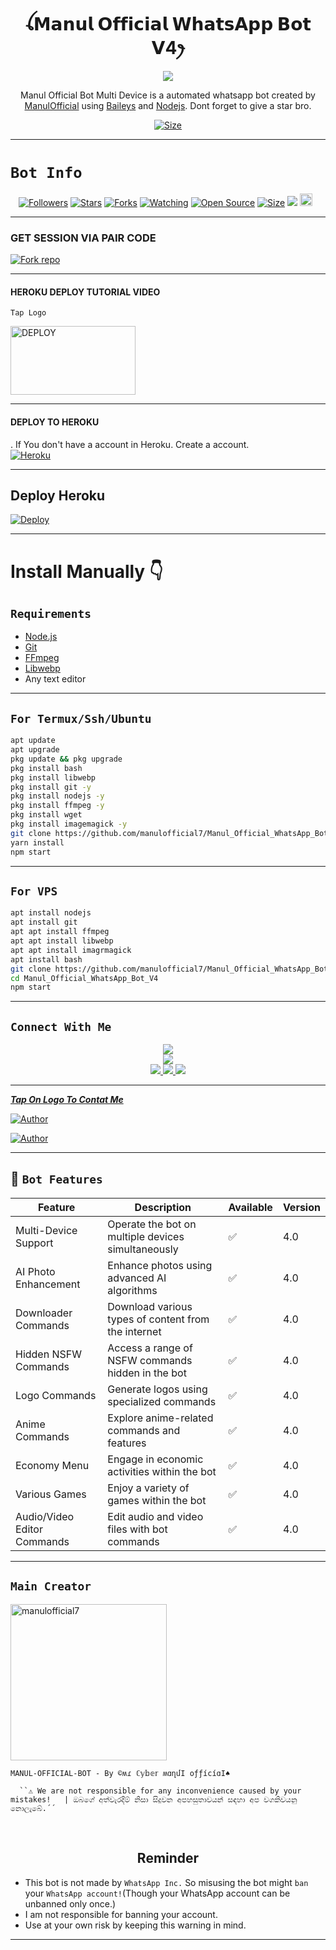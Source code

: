  

<h1 align="center">ꪶ𝗠𝗮𝗻𝘂𝗹 𝗢𝗳𝗳𝗶𝗰𝗶𝗮𝗹 𝗪𝗵𝗮𝘁𝘀𝗔𝗽𝗽 𝗕𝗼𝘁 𝗩4ꫂ<br></h1>
<p align="center">
<img src="https://telegra.ph/file/3aa94fc9ee3c546ca75ff.jpg" />
</p>

   <p align="center">
Manul Official Bot Multi Device is a automated whatsapp bot created by <a href="https://github.com/manulofficial7" target="_blank">ManulOfficial</a> using <a href="https://github.com/adiwajshing/Baileys" target="_blank">Baileys</a> and <a href="https://github.com/nodejs" target="_blank">Nodejs</a>. Dont forget to give a star bro.
</p>

<p align="center">
<a href="https://youtu.be/26oGhD0hjM4?si=9jvgzTQSOWottbSU"><img title="Size" src="https://img.shields.io/badge/Tutorial-Video-green"></a>
</p>

____________________________________

# ```Bot Info```
<p align="center">
<a href="https://github.com/manulofficial7/followers"><img title="Followers" src="https://img.shields.io/github/followers/manulofficial7?color=red&style=flat-square"></a>
<a href="https://github.com/manulofficial7/Manul_Official_WhatsApp_Bot_V4/stargazers/"><img title="Stars" src="https://img.shields.io/github/stars/manulofficial7/Manul_Official_WhatsApp_Bot_V4?color=blue&style=flat-square"></a>
<a href="https://github.com/manulofficial7/Manul_Official_WhatsApp_Bot_V4/network/members"><img title="Forks" src="https://img.shields.io/github/forks/manulofficial7/Manul_Official_WhatsApp_Bot_V4?color=red&style=flat-square"></a>
<a href="https://github.com/manulofficial7/Manul_Official_WhatsApp_Bot_V4/watchers"><img title="Watching" src="https://img.shields.io/github/watchers/manulofficial7/Manul_Official_WhatsApp_Bot_V4?label=Watchers&color=blue&style=flat-square"></a>
<a href="https://github.com/manulofficial7/Manul_Official_WhatsApp_Bot_V4"><img title="Open Source" src="https://img.shields.io/badge/Author-Manu%20Bot%20Inc.-red?v=103"></a>
<a href="https://github.com/manulofficial7/Manul_Official_WhatsApp_Bot_V4/"><img title="Size" src="https://img.shields.io/github/repo-size/manulofficial7/Manul_Official_WhatsApp_Bot_V4?style=flat-square&color=green"></a>
<a href="https://hits.seeyoufarm.com"><img src="https://hits.seeyoufarm.com/api/count/incr/badge.svg?url=https%3A%2F%2Fgithub.com%2Fmanulofficial7%2FManul_Official_WhatsApp_Bot_V4&count_bg=%2379C83D&title_bg=%23555555&icon=probot.svg&icon_color=%2300FF6D&title=hits&edge_flat=false"/></a>
<a href="https://github.com/Manul_Official_WhatsApp_Bot_V4/graphs/commit-activity"><img height="20" src="https://img.shields.io/badge/Maintained%3F-yes-green.svg"></a>&nbsp;&nbsp;
</p>
<p align='center'>
    </p>

____________________________________

### GET SESSION VIA PAIR CODE
<a href='https://replit.com/@manulofficial7/Manul-Official-Whatsapp-Bot-Pair-Code#main.sh' target="_blank"><img alt='Fork repo' src='https://img.shields.io/badge/Click here to get your credit js-black?style=for-the-badge&logo=opencv&logoColor=white'/></a>

____________________________________

#### HEROKU DEPLOY TUTORIAL VIDEO

`Tap Logo`

<p align="left">
<a href="https://youtu.be/SOJdOggBirg?si=L2d3KZhSHRCqHKUq"><img align="center" src="https://telegra.ph/file/56ec4a15988ebd4a391e6.jpg" alt="DEPLOY" height="110" width="200" /></a>

____________________________________

#### DEPLOY TO HEROKU 

. If You don't have a account in Heroku. Create a account.
    <br>
<a href='https://signup.heroku.com/' target="_blank"><img alt='Heroku' src='https://img.shields.io/badge/-Create-black?style=for-the-badge&logo=heroku&logoColor=white'/></a>

____________________________________

## Deploy Heroku 

[![Deploy](https://www.herokucdn.com/deploy/button.svg)](https://heroku.com/deploy?template=https://github.com/manulofficial7/Manul_Official_WhatsApp_Bot_V4)

____________________________________

# Install Manually 👇
## `Requirements`
* [Node.js](https://nodejs.org/en/)
* [Git](https://git-scm.com/downloads)
* [FFmpeg](https://github.com/BtbN/FFmpeg-Builds/releases/download/autobuild-2020-12-08-13-03/ffmpeg-n4.3.1-26-gca55240b8c-win64-gpl-4.3.zip)
* [Libwebp](https://developers.google.com/speed/webp/download)
* Any text editor

____________________________________


## `For Termux/Ssh/Ubuntu`
```bash
apt update
apt upgrade
pkg update && pkg upgrade
pkg install bash
pkg install libwebp
pkg install git -y
pkg install nodejs -y 
pkg install ffmpeg -y 
pkg install wget
pkg install imagemagick -y
git clone https://github.com/manulofficial7/Manul_Official_WhatsApp_Bot_V4
yarn install
npm start
```

____________________________________


## `For VPS`
```bash
apt install nodejs 
apt install git 
apt apt install ffmpeg 
apt apt install libwebp 
apt apt install imagrmagick
apt install bash
git clone https://github.com/manulofficial7/Manul_Official_WhatsApp_Bot_V4
cd Manul_Official_WhatsApp_Bot_V4
npm start
```

___________________________________


## ```Connect With Me```
<p align="center">
<a href="https://youtube.com/@manulofficial"><img src="https://img.shields.io/badge/YouTube-ff0000?style=for-the-badge&logo=youtube&logoColor=ff000000&link=https://youtube.com/@manulofficial" /><br>
<a href="https://whatsapp.com/channel/0029VaN1XMn2ZjCsu9eZQP3R"><img src="https://img.shields.io/badge/WhatsApp Channel-25D366?style=for-the-badge&logo=whatsapp&logoColor=white&link=https://whatsapp.com/channel/0029VaN1XMn2ZjCsu9eZQP3R" /><br>
<a href="https://t.me/manulofficial"><img src="https://img.shields.io/badge/Telegram-00FFFF?style=for-the-badge&logo=telegram&logoColor=white" />
<a href="https://chat.whatsapp.com/EIjQV4nxXwJ6S6QHSa9jpN"><img src="https://img.shields.io/badge/WhatsApp Group-25D366?style=for-the-badge&logo=whatsapp&logoColor=white" />
<a href="https://www.instagram.com/unicorn_?igsh=MzNlNGNkZWQ4Mg=="><img src="https://img.shields.io/badge/Instagram-A020F0?style=for-the-badge&logo=instagram&logoColor=white" />
</p>

____________________________________


***Tap On Logo To Contat Me***


 <p align="left">
<a href="manulwijethilaka@gmail.com"><img title="Author" src="https://img.shields.io/badge/GMAIL-ME-black?style=for-the-badge&logo=Gmail"></a>
 <p align="left"> 
  <a href="https://wa.me/94742274855?text=Hi+Manul+Official+Sir...+I+need+some+help+in+Manul_Official_WhatsApp_Bot"><img title="Author" src="https://img.shields.io/badge/WHATSAPP-ME-red?style=for-the-badge&logo=WhatsApp"></a>

  
  ____________________________________
  
  
   ## 🚀 `Bot Features`
| Feature                          | Description                                             | Available    | Version    |
| ---------------------------------| ------------------------------------------------------- | ------------ | ---------- |
| Multi-Device Support             | Operate the bot on multiple devices simultaneously     | ✅           | 4.0        |
| AI Photo Enhancement             | Enhance photos using advanced AI algorithms            | ✅           | 4.0        |
| Downloader Commands              | Download various types of content from the internet     | ✅           | 4.0        |
| Hidden NSFW Commands             | Access a range of NSFW commands hidden in the bot       | ✅           | 4.0        |
| Logo Commands                    | Generate logos using specialized commands               | ✅           | 4.0        |
| Anime Commands                   | Explore anime-related commands and features              | ✅           | 4.0        |
| Economy Menu                     | Engage in economic activities within the bot            | ✅           | 4.0        |
| Various Games                    | Enjoy a variety of games within the bot                 | ✅           | 4.0        |
| Audio/Video Editor Commands      | Edit audio and video files with bot commands            | ✅           | 4.0        |


____________________________________


## `Main Creator` 
<a href="https://github.com/manulofficial7"><img src="https://graph.org/file/ad59b4019b737105516fe.jpg" width="250" height="250" alt="manulofficial7"/></a>
  
`MANUL-OFFICIAL-BOT - By ©ʍɾ ℂ𝕪𝕓𝕖𝕣 ʍɑղմӀ օƒƒíϲíɑӀ♠️`


      ``⚠️ We are not responsible for any inconvenience caused by your mistakes!   | ඔබගේ අත්වැරදීම් නිසා සිදුවන අපහසුතාවයන් සඳහා අප වගකිවයනු නොලැබේ.´´


</br>


<h2 align="center">  Reminder
</h2>
   
- This bot is not made by `WhatsApp Inc.` So misusing the bot might `ban` your `WhatsApp account!`(Though your WhatsApp account can be unbanned only once.)
- I am not responsible for banning your account.
- Use at your own risk by keeping this warning in mind.

________________________________________________________________________________________________________________________________________________________________________________________________________________________________________________________________________________________________________________________________________________________________________________________________________________________________________________________
